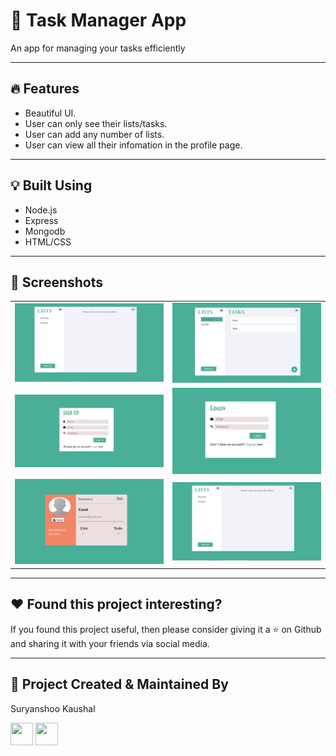 # 📝 Task Manager App
An app for managing your tasks efficiently

---

## :fire: Features

- Beautiful UI.
- User can only see their lists/tasks.
- User can add any number of lists.
- User can view all their infomation in the profile page.

---

## :bulb: Built Using

- Node.js
- Express
- Mongodb
- HTML/CSS

---

## :iphone: Screenshots

|                                      |                                      |
| ------------------------------------ | ------------------------------------ |
| <img src="public/img/Capture.JPG"  width="300"/> | <img src="public/img/dashboard.JPG"  width="300"/> |
| <img src="public/img/signup.JPG"  width="300"/>  | <img src="public/img/login.JPG"  width="300"/>  |
| <img src="public/img/profile.JPG"  width="300"/>  |  <img src="public/img/Capture.JPG"  width="300"/>  |

---

## :heart: Found this project interesting?

If you found this project useful, then please consider giving it a :star: on Github and sharing it with your friends via social media.

---

## :man: Project Created & Maintained By

<p>Suryanshoo Kaushal</p>

<p>
<a href = "https://github.com/suryanshookaushal"><img src = "http://www.iconninja.com/files/241/825/211/round-collaboration-social-github-code-circle-network-icon.svg" width="36" height = "36"/></a>
<a href = "https://www.linkedin.com/in/suryanshoo-kaushal-519498176/">
<img src = "http://www.iconninja.com/files/863/607/751/network-linkedin-social-connection-circular-circle-media-icon.svg" width="36" height="36"/>
</a>
</p>